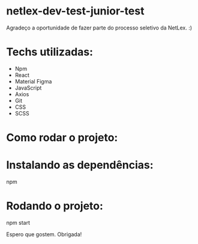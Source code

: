 # netlex-dev-test-junior-test
Agradeço a oportunidade de fazer parte do processo seletivo da NetLex. :)


# Techs utilizadas:
- Npm
- React
- Material Figma
- JavaScript
- Axios
- Git
- CSS
- SCSS


# Como rodar o projeto:

# Instalando as dependências:
npm
# Rodando o projeto:
npm start


Espero que gostem. Obrigada!
